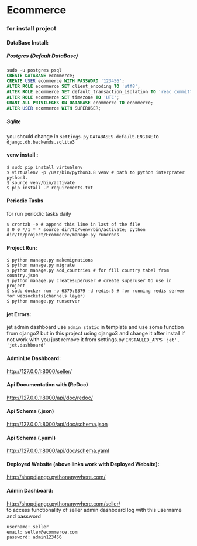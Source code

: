 # Ecommerce
### for install project 
#### DataBase Install: 
##### Postgres (Default DataBase)
```sql
sudo -u postgres psql
CREATE DATABASE ecommerce;
CREATE USER ecommerce WITH PASSWORD '123456';
ALTER ROLE ecommerce SET client_encoding TO 'utf8';
ALTER ROLE ecommerce SET default_transaction_isolation TO 'read committed';
ALTER ROLE ecommerce SET timezone TO 'UTC';
GRANT ALL PRIVILEGES ON DATABASE ecommerce TO ecommerce;
ALTER USER ecommerce WITH SUPERUSER;
```
##### Sqlite
you should change in `settings.py` `DATABASES.default.ENGINE` to `django.db.backends.sqlite3`
#### venv install :
```commandline
$ sudo pip install virtualenv 
$ virtualenv -p /usr/bin/python3.8 venv # path to python interprater python3.
$ source venv/bin/activate
$ pip install -r requirements.txt
```
#### Periodic Tasks
for run periodic tasks daily 
```
$ crontab -e # append this line in last of the file
$ 0 0 */1 * * source dir/to/venv/bin/activate; python dir/to/project/Ecommerce/manage.py runcrons
```
#### Project Run:
```commandline
$ python manage.py makemigrations
$ python manage.py migrate
$ python manage.py add_countries # for fill country tabel from country.json 
$ python manage.py createsuperuser # create superuser to use in project
$ sudo docker run -p 6379:6379 -d redis:5 # for running redis server for websockets(channels layer) 
$ python manage.py runserver
```
#### jet Errors:
jet admin dashboard use `admin_static` in template and use some function from django2 but in this project using django3 and change it after install if not work with you just remove it from settings.py `INSTALLED_APPS` `'jet',
    'jet.dashboard'`


#### AdminLte Dashboard:
http://127.0.0.1:8000/seller/
#### Api Documentation with (ReDoc)
http://127.0.0.1:8000/api/doc/redoc/
#### Api Schema (.json)
http://127.0.0.1:8000/api/doc/schema.json
#### Api Schema (.yaml)
http://127.0.0.1:8000/api/doc/schema.yaml
#### Deployed Website (above links work with Deployed Website):
http://shopdjango.pythonanywhere.com/
#### Admin Dashboard:
http://shopdjango.pythonanywhere.com/seller/ \
to access functionality of seller admin dashboard log with this username and password
```commandline
username: seller
email: seller@ecommerce.com
password: admin123456
```
